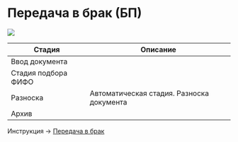 # Передача в брак (БП)

![](<../../../.gitbook/assets/image (629).png>)

| Стадия              | Описание                                  |
| ------------------- | ----------------------------------------- |
| Ввод документа      |                                           |
| Стадия подбора ФИФО |                                           |
| Разноска            | Автоматическая стадия. Разноска документа |
| Архив               |                                           |

Инструкция -> [Передача в брак](../uchet-braka/peredacha-v-brak.md)
